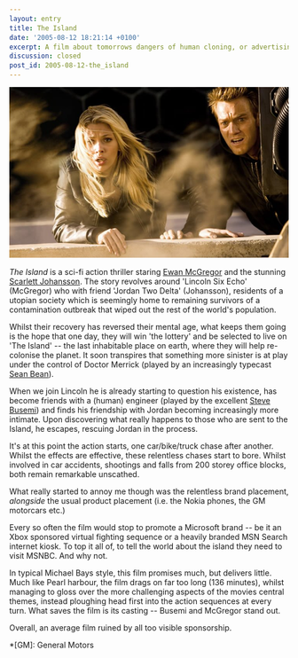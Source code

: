 ```yaml
---
layout: entry
title: The Island
date: '2005-08-12 18:21:14 +0100'
excerpt: A film about tomorrows dangers of human cloning, or advertising space for today's technology corporations?
discussion: closed
post_id: 2005-08-12-the_island
---
```

![Scarlett Johansson and Ewan McGregor in a scene from The Island](/assets/images/2005/08/the_island.jpg)

<cite>The Island</cite> is a sci-fi action thriller staring [Ewan McGregor][1] and the stunning [Scarlett Johansson][2]. The story revolves around 'Lincoln Six Echo' (McGregor) who with friend 'Jordan Two Delta' (Johansson), residents of a utopian society which is seemingly home to remaining survivors of a contamination outbreak that wiped out the rest of the world's population.

Whilst their recovery has reversed their mental age, what keeps them going is the hope that one day, they will win 'the lottery' and be selected to live on 'The Island' -- the last inhabitable place on earth, where they will help re-colonise the planet. It soon transpires that something more sinister is at play under the control of Doctor Merrick (played by an increasingly typecast [Sean Bean][3]).

When we join Lincoln he is already starting to question his existence, has become friends with a (human) engineer (played by the excellent [Steve Busemi][4]) and finds his friendship with Jordan becoming increasingly more intimate. Upon discovering what really happens to those who are sent to the Island, he escapes, rescuing Jordan in the process.

It's at this point the action starts, one car/bike/truck chase after another. Whilst the effects are effective, these relentless chases start to bore. Whilst involved in car accidents, shootings and falls from 200 storey office blocks, both remain remarkable unscathed.

What really started to annoy me though was the relentless brand placement, *alongside* the usual product placement (i.e. the Nokia phones, the GM motorcars etc.)

Every so often the film would stop to promote a Microsoft brand -- be it an Xbox sponsored virtual fighting sequence or a heavily branded MSN Search internet kiosk. To top it all of, to tell the world about the island they need to visit MSNBC. And why not.

In typical Michael Bays style, this film promises much, but delivers little. Much like Pearl harbour, the film drags on far too long (136 minutes), whilst managing to gloss over the more challenging aspects of the movies central themes, instead ploughing head first into the action sequences at every turn. What saves the film is its casting -- Busemi and McGregor stand out.

Overall, an average film ruined by all too visible sponsorship.

[1]: http://www.imdb.com/name/nm0000191/
[2]: http://www.imdb.com/name/nm0424060/
[3]: http://www.imdb.com/name/nm0000293/
[4]: http://www.imdb.com/name/nm0000114/

*[GM]: General Motors